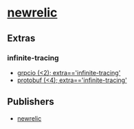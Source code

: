 # [newrelic](https://pypi.org/project/newrelic)


## Extras

### infinite-tracing
- [grpcio (<2); extra=='infinite-tracing'](packages/g/grpcio.md)
- [protobuf (<4); extra=='infinite-tracing'](packages/p/protobuf.md)


## Publishers
- [newrelic](https://pypi.org/user/newrelic)

